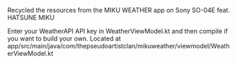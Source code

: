 Recycled the resources from the MIKU WEATHER app on Sony SO-04E feat. HATSUNE MIKU

Enter your WeatherAPI API key in WeatherViewModel.kt and then compile if you want to build your own. Located at app/src/main/java/com/thepseudoartistclan/mikuweather/viewmodel/WeatherViewModel.kt
